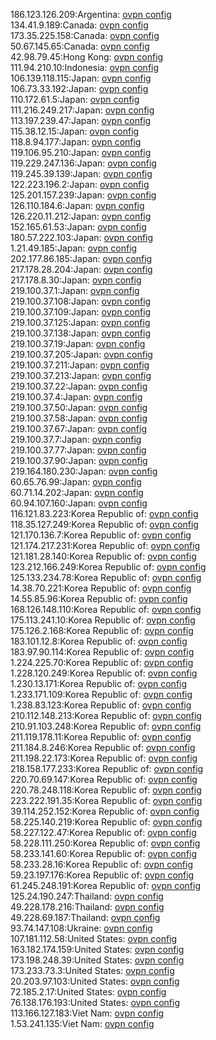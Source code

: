 186.123.126.209:Argentina: [ovpn config](vpn/186_123_126_209.ovpn)  
134.41.9.189:Canada: [ovpn config](vpn/134_41_9_189.ovpn)  
173.35.225.158:Canada: [ovpn config](vpn/173_35_225_158.ovpn)  
50.67.145.65:Canada: [ovpn config](vpn/50_67_145_65.ovpn)  
42.98.79.45:Hong Kong: [ovpn config](vpn/42_98_79_45.ovpn)  
111.94.210.10:Indonesia: [ovpn config](vpn/111_94_210_10.ovpn)  
106.139.118.115:Japan: [ovpn config](vpn/106_139_118_115.ovpn)  
106.73.33.192:Japan: [ovpn config](vpn/106_73_33_192.ovpn)  
110.172.61.5:Japan: [ovpn config](vpn/110_172_61_5.ovpn)  
111.216.249.217:Japan: [ovpn config](vpn/111_216_249_217.ovpn)  
113.197.239.47:Japan: [ovpn config](vpn/113_197_239_47.ovpn)  
115.38.12.15:Japan: [ovpn config](vpn/115_38_12_15.ovpn)  
118.8.94.177:Japan: [ovpn config](vpn/118_8_94_177.ovpn)  
119.106.95.210:Japan: [ovpn config](vpn/119_106_95_210.ovpn)  
119.229.247.136:Japan: [ovpn config](vpn/119_229_247_136.ovpn)  
119.245.39.139:Japan: [ovpn config](vpn/119_245_39_139.ovpn)  
122.223.196.2:Japan: [ovpn config](vpn/122_223_196_2.ovpn)  
125.201.157.239:Japan: [ovpn config](vpn/125_201_157_239.ovpn)  
126.110.184.6:Japan: [ovpn config](vpn/126_110_184_6.ovpn)  
126.220.11.212:Japan: [ovpn config](vpn/126_220_11_212.ovpn)  
152.165.61.53:Japan: [ovpn config](vpn/152_165_61_53.ovpn)  
180.57.222.103:Japan: [ovpn config](vpn/180_57_222_103.ovpn)  
1.21.49.185:Japan: [ovpn config](vpn/1_21_49_185.ovpn)  
202.177.86.185:Japan: [ovpn config](vpn/202_177_86_185.ovpn)  
217.178.28.204:Japan: [ovpn config](vpn/217_178_28_204.ovpn)  
217.178.8.30:Japan: [ovpn config](vpn/217_178_8_30.ovpn)  
219.100.37.1:Japan: [ovpn config](vpn/219_100_37_1.ovpn)  
219.100.37.108:Japan: [ovpn config](vpn/219_100_37_108.ovpn)  
219.100.37.109:Japan: [ovpn config](vpn/219_100_37_109.ovpn)  
219.100.37.125:Japan: [ovpn config](vpn/219_100_37_125.ovpn)  
219.100.37.138:Japan: [ovpn config](vpn/219_100_37_138.ovpn)  
219.100.37.19:Japan: [ovpn config](vpn/219_100_37_19.ovpn)  
219.100.37.205:Japan: [ovpn config](vpn/219_100_37_205.ovpn)  
219.100.37.211:Japan: [ovpn config](vpn/219_100_37_211.ovpn)  
219.100.37.213:Japan: [ovpn config](vpn/219_100_37_213.ovpn)  
219.100.37.22:Japan: [ovpn config](vpn/219_100_37_22.ovpn)  
219.100.37.4:Japan: [ovpn config](vpn/219_100_37_4.ovpn)  
219.100.37.50:Japan: [ovpn config](vpn/219_100_37_50.ovpn)  
219.100.37.58:Japan: [ovpn config](vpn/219_100_37_58.ovpn)  
219.100.37.67:Japan: [ovpn config](vpn/219_100_37_67.ovpn)  
219.100.37.7:Japan: [ovpn config](vpn/219_100_37_7.ovpn)  
219.100.37.77:Japan: [ovpn config](vpn/219_100_37_77.ovpn)  
219.100.37.90:Japan: [ovpn config](vpn/219_100_37_90.ovpn)  
219.164.180.230:Japan: [ovpn config](vpn/219_164_180_230.ovpn)  
60.65.76.99:Japan: [ovpn config](vpn/60_65_76_99.ovpn)  
60.71.14.202:Japan: [ovpn config](vpn/60_71_14_202.ovpn)  
60.94.107.160:Japan: [ovpn config](vpn/60_94_107_160.ovpn)  
116.121.83.223:Korea Republic of: [ovpn config](vpn/116_121_83_223.ovpn)  
118.35.127.249:Korea Republic of: [ovpn config](vpn/118_35_127_249.ovpn)  
121.170.136.7:Korea Republic of: [ovpn config](vpn/121_170_136_7.ovpn)  
121.174.217.231:Korea Republic of: [ovpn config](vpn/121_174_217_231.ovpn)  
121.181.28.140:Korea Republic of: [ovpn config](vpn/121_181_28_140.ovpn)  
123.212.166.249:Korea Republic of: [ovpn config](vpn/123_212_166_249.ovpn)  
125.133.234.78:Korea Republic of: [ovpn config](vpn/125_133_234_78.ovpn)  
14.38.70.221:Korea Republic of: [ovpn config](vpn/14_38_70_221.ovpn)  
14.55.85.96:Korea Republic of: [ovpn config](vpn/14_55_85_96.ovpn)  
168.126.148.110:Korea Republic of: [ovpn config](vpn/168_126_148_110.ovpn)  
175.113.241.10:Korea Republic of: [ovpn config](vpn/175_113_241_10.ovpn)  
175.126.2.168:Korea Republic of: [ovpn config](vpn/175_126_2_168.ovpn)  
183.101.12.8:Korea Republic of: [ovpn config](vpn/183_101_12_8.ovpn)  
183.97.90.114:Korea Republic of: [ovpn config](vpn/183_97_90_114.ovpn)  
1.224.225.70:Korea Republic of: [ovpn config](vpn/1_224_225_70.ovpn)  
1.228.120.249:Korea Republic of: [ovpn config](vpn/1_228_120_249.ovpn)  
1.230.13.171:Korea Republic of: [ovpn config](vpn/1_230_13_171.ovpn)  
1.233.171.109:Korea Republic of: [ovpn config](vpn/1_233_171_109.ovpn)  
1.238.83.123:Korea Republic of: [ovpn config](vpn/1_238_83_123.ovpn)  
210.112.148.213:Korea Republic of: [ovpn config](vpn/210_112_148_213.ovpn)  
210.91.103.248:Korea Republic of: [ovpn config](vpn/210_91_103_248.ovpn)  
211.119.178.11:Korea Republic of: [ovpn config](vpn/211_119_178_11.ovpn)  
211.184.8.246:Korea Republic of: [ovpn config](vpn/211_184_8_246.ovpn)  
211.198.22.173:Korea Republic of: [ovpn config](vpn/211_198_22_173.ovpn)  
218.158.177.233:Korea Republic of: [ovpn config](vpn/218_158_177_233.ovpn)  
220.70.69.147:Korea Republic of: [ovpn config](vpn/220_70_69_147.ovpn)  
220.78.248.118:Korea Republic of: [ovpn config](vpn/220_78_248_118.ovpn)  
223.222.191.35:Korea Republic of: [ovpn config](vpn/223_222_191_35.ovpn)  
39.114.252.152:Korea Republic of: [ovpn config](vpn/39_114_252_152.ovpn)  
58.225.140.219:Korea Republic of: [ovpn config](vpn/58_225_140_219.ovpn)  
58.227.122.47:Korea Republic of: [ovpn config](vpn/58_227_122_47.ovpn)  
58.228.111.250:Korea Republic of: [ovpn config](vpn/58_228_111_250.ovpn)  
58.233.141.60:Korea Republic of: [ovpn config](vpn/58_233_141_60.ovpn)  
58.233.28.16:Korea Republic of: [ovpn config](vpn/58_233_28_16.ovpn)  
59.23.197.176:Korea Republic of: [ovpn config](vpn/59_23_197_176.ovpn)  
61.245.248.191:Korea Republic of: [ovpn config](vpn/61_245_248_191.ovpn)  
125.24.190.247:Thailand: [ovpn config](vpn/125_24_190_247.ovpn)  
49.228.178.216:Thailand: [ovpn config](vpn/49_228_178_216.ovpn)  
49.228.69.187:Thailand: [ovpn config](vpn/49_228_69_187.ovpn)  
93.74.147.108:Ukraine: [ovpn config](vpn/93_74_147_108.ovpn)  
107.181.112.58:United States: [ovpn config](vpn/107_181_112_58.ovpn)  
163.182.174.159:United States: [ovpn config](vpn/163_182_174_159.ovpn)  
173.198.248.39:United States: [ovpn config](vpn/173_198_248_39.ovpn)  
173.233.73.3:United States: [ovpn config](vpn/173_233_73_3.ovpn)  
20.203.97.103:United States: [ovpn config](vpn/20_203_97_103.ovpn)  
72.185.2.17:United States: [ovpn config](vpn/72_185_2_17.ovpn)  
76.138.176.193:United States: [ovpn config](vpn/76_138_176_193.ovpn)  
113.166.127.183:Viet Nam: [ovpn config](vpn/113_166_127_183.ovpn)  
1.53.241.135:Viet Nam: [ovpn config](vpn/1_53_241_135.ovpn)  
